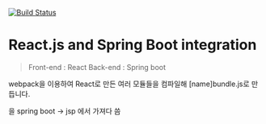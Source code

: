 [![Build Status](https://travis-ci.org/bhsbhs235/react_test.svg?branch=master)](https://travis-ci.org/bhsbhs235/react_test)

# React.js and Spring Boot integration

> Front-end : React
> Back-end : Spring boot

webpack을 이용하여 React로 만든 여러 모듈들을 컴파일해 \[name]bundle.js로 만듭니다.

을 spring boot -> jsp 에서 가져다 씀 